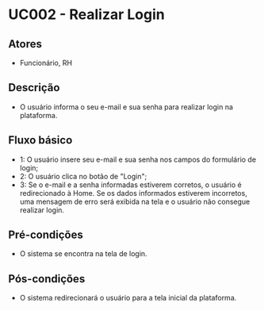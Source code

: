 # UC002 - Realizar Login
## Atores
- Funcionário, RH
## Descrição
- O usuário informa o seu e-mail e sua senha para realizar login na plataforma.
## Fluxo básico
- 1: O usuário insere seu e-mail e sua senha nos campos do formulário de login;
- 2: O usuário clica no botão de "Login";
- 3: Se o e-mail e a senha informadas estiverem corretos, o usuário é redirecionado à Home. Se os dados informados estiverem incorretos, uma mensagem de erro será exibida na tela e o usuário não consegue realizar login.
## Pré-condições
- O sistema se encontra na tela de login.
## Pós-condições
- O sistema redirecionará o usuário para a tela inicial da plataforma.
